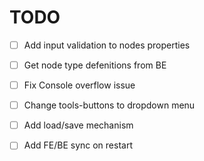 # TODO

- [ ] Add input validation to nodes properties
- [ ] Get node type defenitions from BE
- [ ] Fix Console overflow issue
- [ ] Change tools-buttons to dropdown menu
- [ ] Add load/save mechanism
- [ ] Add FE/BE sync on restart

